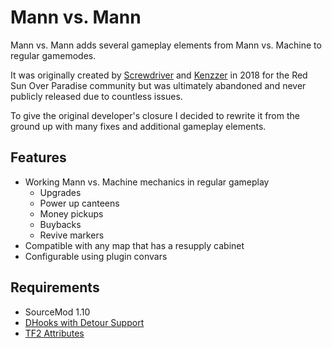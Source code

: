 # Mann vs. Mann

Mann vs. Mann adds several gameplay elements from Mann vs. Machine to regular gamemodes.

It was originally created by [Screwdriver](https://github.com/ScrewdriverHyena) and [Kenzzer](https://github.com/Kenzzer) in 2018
for the Red Sun Over Paradise community but was ultimately abandoned and never publicly released due to countless issues.

To give the original developer's closure I decided to rewrite it from the ground up with many fixes and additional gameplay
elements.

## Features

- Working Mann vs. Machine mechanics in regular gameplay
    - Upgrades
    - Power up canteens
    - Money pickups
    - Buybacks
    - Revive markers
- Compatible with any map that has a resupply cabinet
- Configurable using plugin convars

## Requirements

- SourceMod 1.10
- [DHooks with Detour Support](https://forums.alliedmods.net/showpost.php?p=2588686&postcount=589)
- [TF2 Attributes](https://forums.alliedmods.net/showthread.php?t=210221)
